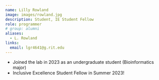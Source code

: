 ```yaml
---
name: Lilly Rowland
image: images/rowland.jpg
description: Student, IE Student Fellow
role: programmer
# group: alumni
aliases:
  - L. Rowland
links:
  email: lgr4641@g.rit.edu
---
```


- Joined the lab in 2023 as an undergraduate student (Bioinformatics major)
- Inclusive Excellence Student Fellow in Summer 2023!